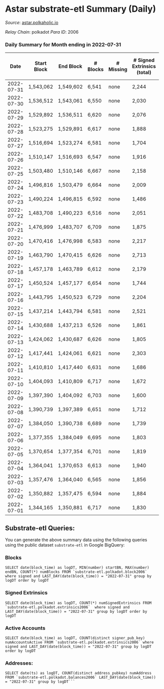 # Astar substrate-etl Summary (Daily)

_Source_: [astar.polkaholic.io](https://astar.polkaholic.io)

*Relay Chain*: polkadot
*Para ID*: 2006



### Daily Summary for Month ending in 2022-07-31


| Date | Start Block | End Block | # Blocks | # Missing | # Signed Extrinsics (total) | # Active Accounts | # Addresses with Balances | # Events | # Transfers | # XCM Transfers In | # XCM Transfers Out |
| ---- | ----------- | --------- | -------- | --------- | --------------------------- | ----------------- | ------------------------- | -------- | ----------- | ------------------ | ------------------- |
| 2022-07-31 | 1,543,062 | 1,549,602 | 6,541 | none | 2,244 | 1,164 | 387,859 | 1,126,032 | 11,645 ($2,986,214) | 9 ($13,682.90) | 15 ($42,032.65) |
| 2022-07-30 | 1,536,512 | 1,543,061 | 6,550 | none | 2,030 | 1,089 |  | 1,168,702 | 10,600 ($1,229,859) | 18 ($68,349.03) | 16 ($16,417.34) |
| 2022-07-29 | 1,529,892 | 1,536,511 | 6,620 | none | 2,076 | 1,059 | 387,581 | 1,194,519 | 10,936 ($1,858,358) | 6 ($352.90) | 18 ($33,514.71) |
| 2022-07-28 | 1,523,275 | 1,529,891 | 6,617 | none | 1,888 | 1,017 | 387,388 | 1,238,838 | 10,811 ($2,013,466) | 19 ($44,637.97) | 7 ($5,771.18) |
| 2022-07-27 | 1,516,694 | 1,523,274 | 6,581 | none | 1,704 | 984 | 387,219 | 1,136,083 | 9,967 ($1,180,568) | 22 ($44,370.55) | 18 ($9,510.28) |
| 2022-07-26 | 1,510,147 | 1,516,693 | 6,547 | none | 1,916 | 998 |  | 1,209,239 | 11,084 ($13,596,807) | 32 ($29,639.47) | 16 ($11,747.94) |
| 2022-07-25 | 1,503,480 | 1,510,146 | 6,667 | none | 2,158 | 1,184 |  | 1,125,642 | 9,680 ($11,180,351) | 24 ($4,710.37) | 6 ($1,386.58) |
| 2022-07-24 | 1,496,816 | 1,503,479 | 6,664 | none | 2,009 | 1,084 | 386,550 | 778,247 | 9,703 ($3,836,027) | 12 ($8,271.79) | 14 ($82,352.96) |
| 2022-07-23 | 1,490,224 | 1,496,815 | 6,592 | none | 1,486 | 841 | 386,239 | 883,290 | 9,117 ($676,624) | 6 ($28,984.08) | 9 ($17,535.11) |
| 2022-07-22 | 1,483,708 | 1,490,223 | 6,516 | none | 2,051 | 1,108 |  | 981,538 | 10,054 ($1,724,662) | 18 ($120,498) | 6 ($14,469.13) |
| 2022-07-21 | 1,476,999 | 1,483,707 | 6,709 | none | 1,875 | 1,019 | 385,685 | 746,253 | 10,058 ($10,647,299) | 17 ($9,647.56) | 15 ($6,151.16) |
| 2022-07-20 | 1,470,416 | 1,476,998 | 6,583 | none | 2,217 | 1,246 | 385,365 | 1,047,610 | 10,216 ($25,962,884) | 19 ($7,490.35) | 10 ($237,885) |
| 2022-07-19 | 1,463,790 | 1,470,415 | 6,626 | none | 2,713 | 1,694 |  | 773,993 | 14,120 ($14,990,289) | 17 ($7,971.62) | 18 ($1,448,426) |
| 2022-07-18 | 1,457,178 | 1,463,789 | 6,612 | none | 2,179 | 1,378 |  | 1,005,581 | 10,080 ($1,167,771) | 8 ($24,543.16) | 20 ($30,359.38) |
| 2022-07-17 | 1,450,524 | 1,457,177 | 6,654 | none | 1,744 | 992 |  | 852,252 | 9,283 ($4,820,370) | 6 ($1,481.50) | 10 ($27,554.45) |
| 2022-07-16 | 1,443,795 | 1,450,523 | 6,729 | none | 2,204 | 1,482 |  | 790,967 | 9,542 ($2,043,702) | 10 ($5,221.15) | 15 ($10,871.41) |
| 2022-07-15 | 1,437,214 | 1,443,794 | 6,581 | none | 2,521 | 1,735 | 380,327 | 836,707 | 10,397 ($1,779,220) | 6 ($4,241.15) | 14 ($662,920) |
| 2022-07-14 | 1,430,688 | 1,437,213 | 6,526 | none | 1,861 | 1,108 | 379,727 | 774,703 | 11,014 ($3,674,392) | 4 ($2,185.70) | 14 ($7,239.47) |
| 2022-07-13 | 1,424,062 | 1,430,687 | 6,626 | none | 1,805 | 1,126 |  | 782,238 | 8,995 ($1,777,674) | 5 ($4,537.67) | 13 ($7,927.13) |
| 2022-07-12 | 1,417,441 | 1,424,061 | 6,621 | none | 2,303 | 1,624 |  | 829,834 | 9,552 ($1,479,485) | 5 ($4,895.02) | 10 ($2,749.13) |
| 2022-07-11 | 1,410,810 | 1,417,440 | 6,631 | none | 1,686 | 1,030 |  | 954,149 | 8,805 ($1,458,815) | 2 ($9,809.13) | 17 ($296,431) |
| 2022-07-10 | 1,404,093 | 1,410,809 | 6,717 | none | 1,672 | 969 |  | 1,066,393 | 9,457 ($1,368,613) | 5 ($10,618.36) | 13 ($157,686) |
| 2022-07-09 | 1,397,390 | 1,404,092 | 6,703 | none | 1,600 | 977 |  | 1,022,986 | 9,014 ($2,519,976) | 3 ($2,571.66) | 24 ($45,519.37) |
| 2022-07-08 | 1,390,739 | 1,397,389 | 6,651 | none | 1,712 | 1,049 |  | 1,014,985 | 9,756 ($1,274,069) | 4 ($5,909.93) | 23 ($202,643) |
| 2022-07-07 | 1,384,050 | 1,390,738 | 6,689 | none | 1,739 | 1,072 | 377,492 | 837,074 | 10,326 ($1,845,527) | 6 ($29,560.93) | 49 ($592,293) |
| 2022-07-06 | 1,377,355 | 1,384,049 | 6,695 | none | 1,803 | 1,074 | 377,290 | 896,191 | 9,321 ($3,256,381) | 13 ($280,532) | 27 ($547,613) |
| 2022-07-05 | 1,370,654 | 1,377,354 | 6,701 | none | 1,819 | 1,064 |  | 1,085,584 | 9,976 ($2,418,995) | 15 ($4,944.25) | 15 ($14,374.94) |
| 2022-07-04 | 1,364,041 | 1,370,653 | 6,613 | none | 1,940 | 1,163 | 376,636 | 1,020,207 | 11,043 ($1,522,693) | 11 ($771.29) | 17 ($14,086.31) |
| 2022-07-03 | 1,357,476 | 1,364,040 | 6,565 | none | 1,856 | 1,052 | 375,763 | 1,263,821 | 10,569 ($2,517,819) | 12 ($44,157.97) | 18 ($54,322.48) |
| 2022-07-02 | 1,350,882 | 1,357,475 | 6,594 | none | 1,884 | 1,023 | 375,117 | 1,032,811 | 9,753 ($1,489,545) | 21 ($147,745) | 13 ($11,289.75) |
| 2022-07-01 | 1,344,165 | 1,350,881 | 6,717 | none | 1,830 | 1,075 |  | 1,113,308 | 10,259 ($4,244,764) | 18 ($141,783) | 24 ($522,738) |

## Substrate-etl Queries:
You can generate the above summary data using the following queries using the public dataset `substrate-etl` in Google BigQuery:


### Blocks
```
SELECT date(block_time) as logDT, MIN(number) startBN, MAX(number) endBN, COUNT(*) numBlocks FROM `substrate-etl.polkadot.block2006`  where signed and LAST_DAY(date(block_time)) = "2022-07-31" group by logDT order by logDT
```


### Signed Extrinsics
```
SELECT date(block_time) as logDT, COUNT(*) numSignedExtrinsics FROM `substrate-etl.polkadot.extrinsics2006`  where signed and LAST_DAY(date(block_time)) = "2022-07-31" group by logDT order by logDT
```


### Active Accounts
```
SELECT date(block_time) as logDT, COUNT(distinct signer_pub_key) numAccountsActive FROM `substrate-etl.polkadot.extrinsics2006` where signed and LAST_DAY(date(block_time)) = "2022-07-31" group by logDT order by logDT
```


### Addresses:
```
SELECT date(ts) as logDT, COUNT(distinct address_pubkey) numAddress FROM `substrate-etl.polkadot.balances2006` LAST_DAY(date(block_time)) = "2022-07-31" group by logDT```

